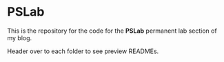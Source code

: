 # PSLab

This is the repository for the code for the **PSLab** permanent lab section of my blog.

Header over to each folder to see preview READMEs.